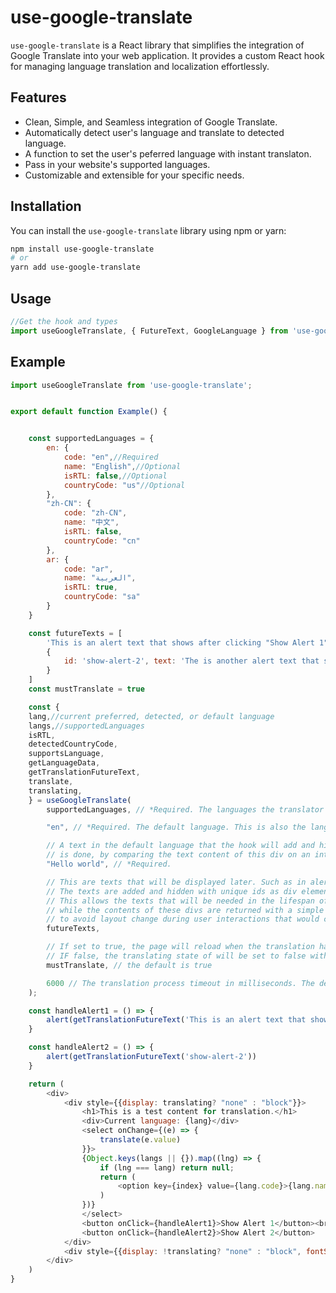 # use-google-translate

`use-google-translate` is a React library that simplifies the integration of Google Translate into your web application. It provides a custom React hook for managing language translation and localization effortlessly.

## Features

- Clean, Simple, and Seamless integration of Google Translate.
- Automatically detect user's language and translate to detected language.
- A function to set the user's peferred language with instant translaton.
- Pass in your website's supported languages.
- Customizable and extensible for your specific needs.

## Installation

You can install the `use-google-translate` library using npm or yarn:

```bash
npm install use-google-translate
# or
yarn add use-google-translate
```

## Usage

```typescript
//Get the hook and types
import useGoogleTranslate, { FutureText, GoogleLanguage } from 'use-google-translate';
```

## Example

```javascript
import useGoogleTranslate from 'use-google-translate';


export default function Example() {


    const supportedLanguages = {
        en: {
            code: "en",//Required
            name: "English",//Optional
            isRTL: false,//Optional
            countryCode: "us"//Optional
        },
        "zh-CN": {
            code: "zh-CN",
            name: "中文",
            isRTL: false,
            countryCode: "cn"
        },
        ar: {
            code: "ar",
            name: "العربية",
            isRTL: true,
            countryCode: "sa"
        }
    }

    const futureTexts = [
        'This is an alert text that shows after clicking "Show Alert 1", and has been translated in the past for this time.',
        {
            id: 'show-alert-2', text: 'The is another alert text that shows after clicking "Show Alert 2", and has been translated in the past for this time.'
        }
    ]
    const mustTranslate = true

    const {
    lang,//current preferred, detected, or default language
    langs,//supportedLanguages
    isRTL,
    detectedCountryCode,
    supportsLanguage,
    getLanguageData,
    getTranslationFutureText,
    translate,
    translating,
    } = useGoogleTranslate(
        supportedLanguages, // *Required. The languages the translator should support

        "en", // *Required. The default language. This is also the language of the page

        // A text in the default language that the hook will add and hide as a div element to the page to detect when translation 
        // is done, by comparing the text content of this div on an interval of 200ms to this text.
        "Hello world", // *Required.

        // This are texts that will be displayed later. Such as in alert pop ups. 
        // The texts are added and hidden with unique ids as div elements to the page 
        // This allows the texts that will be needed in the lifespan of the page to be translated all at once, 
        // while the contents of these divs are returned with a simple function(getTranslationFutureText) when needed; 
        // to avoid layout change during user interactions that would cause another google translation process.
        futureTexts, 

        // If set to true, the page will reload when the translation has timed out without any translation done.
        // IF false, the translating state of will be set to false with no translation done.
        mustTranslate, // the default is true

        6000 // The translation process timeout in milliseconds. The default is 5000. That is, 5 seconds.
    );

    const handleAlert1 = () => {
        alert(getTranslationFutureText('This is an alert text that shows after clicking "Show Alert 1", and has been translated in the past for this time.'))
    }

    const handleAlert2 = () => {
        alert(getTranslationFutureText('show-alert-2'))
    }

    return (
        <div>
            <div style={{display: translating? "none" : "block"}}>
                <h1>This is a test content for translation.</h1>
                <div>Current language: {lang}</div>
                <select onChange={(e) => {
                    translate(e.value)
                }}>
                {Object.keys(langs || {}).map((lng) => {
                    if (lng === lang) return null;
                    return (
                        <option key={index} value={lang.code}>{lang.name}</option>
                    )
                })}
                </select>
                <button onClick={handleAlert1}>Show Alert 1</button><br />
                <button onClick={handleAlert2}>Show Alert 2</button>
            </div>
            <div style={{display: !translating? "none" : "block", fontStyle: "italic"}}>...</div>
        </div>
    )
}
```
